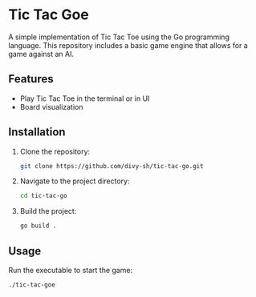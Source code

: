 # Tic Tac Goe

A simple implementation of Tic Tac Toe using the Go programming language. This repository includes a basic game engine that allows for a game against an AI.

## Features

- Play Tic Tac Toe in the terminal or in UI
- Board visualization

## Installation

1. Clone the repository:
   ```bash
   git clone https://github.com/divy-sh/tic-tac-go.git
   ```
2. Navigate to the project directory:
   ```bash
   cd tic-tac-go
   ```
3. Build the project:
   ```bash
   go build .
   ```

## Usage

Run the executable to start the game:
```bash
./tic-tac-goe

